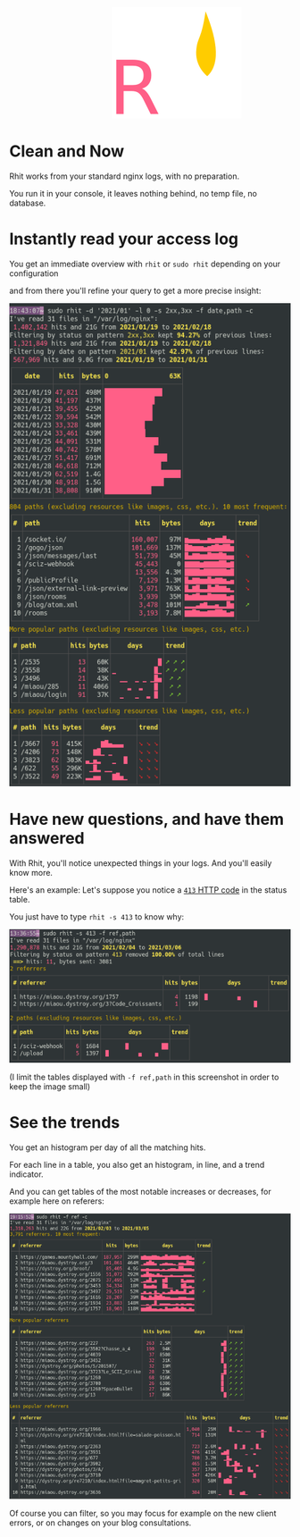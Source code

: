 

<p class=logo align=center style="width:600px">
<img class=logo src="img/logo-rhit.svg">
</p>


# Clean and Now

Rhit works from your standard nginx logs, with no preparation.

You run it in your console, it leaves nothing behind, no temp file, no database.

# Instantly read your access log

You get an immediate overview with `rhit` or `sudo rhit` depending on your configuration

and from there you'll refine your query to get a more precise insight:

![intro](img/intro.png)

# Have new questions, and have them answered

With Rhit, you'll notice unexpected things in your logs. And you'll easily know more.

Here's an example:
Let's suppose you notice a [`413` HTTP code](https://developer.mozilla.org/en-US/docs/Web/HTTP/Status/413) in the status table.

You just have to type `rhit -s 413` to know why:

![413](img/status-413.png)

(I limit the tables displayed with `-f ref,path` in this screenshot in order to keep the image small)

# See the trends

You get an histogram per day of all the matching hits.

For each line in a table, you also get an histogram, in line, and a trend indicator.

And you can get tables of the most notable increases or decreases, for example here on referers:

![referer changes](img/referer-changes.png)

Of course you can filter, so you may focus for example on the new client errors, or on changes on your blog consultations.
